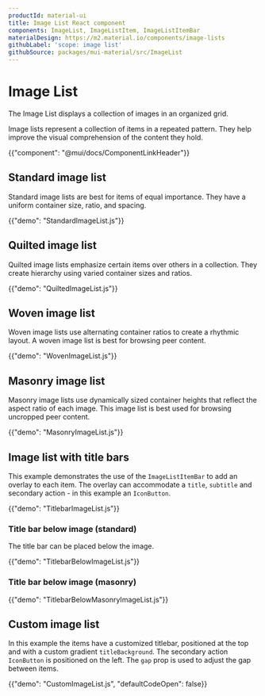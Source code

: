 ```yaml
---
productId: material-ui
title: Image List React component
components: ImageList, ImageListItem, ImageListItemBar
materialDesign: https://m2.material.io/components/image-lists
githubLabel: 'scope: image list'
githubSource: packages/mui-material/src/ImageList
---
```


# Image List

<p class="description">The Image List displays a collection of images in an organized grid.</p>

Image lists represent a collection of items in a repeated pattern. They help improve the visual comprehension of the content they hold.

{{"component": "@mui/docs/ComponentLinkHeader"}}

## Standard image list

Standard image lists are best for items of equal importance. They have a uniform container size, ratio, and spacing.

{{"demo": "StandardImageList.js"}}

## Quilted image list

Quilted image lists emphasize certain items over others in a collection. They create hierarchy using varied container sizes and ratios.

{{"demo": "QuiltedImageList.js"}}

## Woven image list

Woven image lists use alternating container ratios to create a rhythmic layout. A woven image list is best for browsing peer content.

{{"demo": "WovenImageList.js"}}

## Masonry image list

Masonry image lists use dynamically sized container heights that reflect the aspect ratio of each image. This image list is best used for browsing uncropped peer content.

{{"demo": "MasonryImageList.js"}}

## Image list with title bars

This example demonstrates the use of the `ImageListItemBar` to add an overlay to each item.
The overlay can accommodate a `title`, `subtitle` and secondary action - in this example an `IconButton`.

{{"demo": "TitlebarImageList.js"}}

### Title bar below image (standard)

The title bar can be placed below the image.

{{"demo": "TitlebarBelowImageList.js"}}

### Title bar below image (masonry)

{{"demo": "TitlebarBelowMasonryImageList.js"}}

## Custom image list

In this example the items have a customized titlebar, positioned at the top and with a custom gradient `titleBackground`.
The secondary action `IconButton` is positioned on the left. The `gap` prop is used to adjust the gap between items.

{{"demo": "CustomImageList.js", "defaultCodeOpen": false}}
